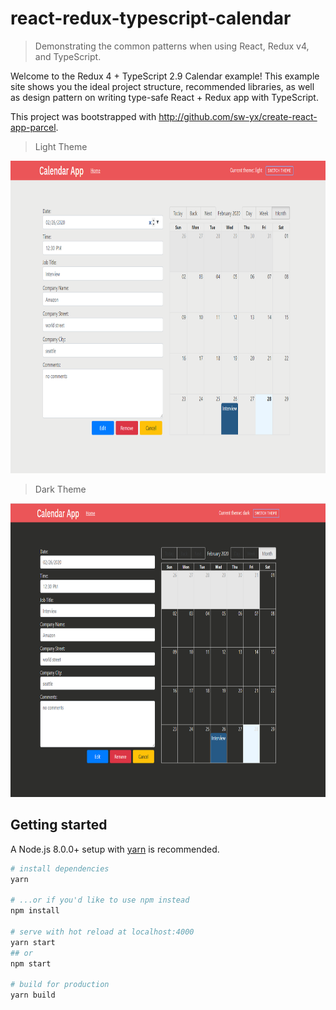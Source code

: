 # react-redux-typescript-calendar

> Demonstrating the common patterns when using React, Redux v4, and TypeScript.

Welcome to the Redux 4 + TypeScript 2.9 Calendar example! This example site shows you the ideal
project structure, recommended libraries, as well as design pattern on writing type-safe
React + Redux app with TypeScript.

This project was bootstrapped with <http://github.com/sw-yx/create-react-app-parcel>.

> Light Theme

<img width="900" height="500" src="src/styles/images/readme.png" border="0" />

> Dark Theme

<img width="900" height="470" src="src/styles/images/readme1.png" border="0" />

## Getting started

A Node.js 8.0.0+ setup with [yarn](https://yarnpkg.com/) is recommended.

```bash
# install dependencies
yarn

# ...or if you'd like to use npm instead
npm install

# serve with hot reload at localhost:4000
yarn start
## or
npm start

# build for production
yarn build
```
